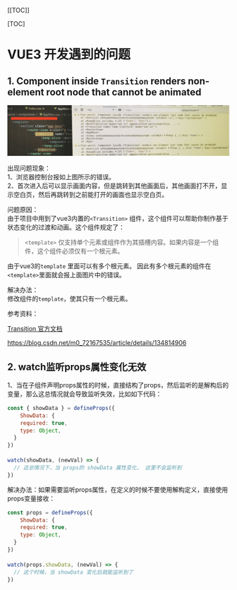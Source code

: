 [[TOC]]

[TOC]

# VUE3 开发遇到的问题

## 1. Component inside `Transition` renders non-element root node that cannot be animated

![](./img/001-vue3-error.png)

出现问题现象：        
1、浏览器控制台报如上图所示的错误。     
2、首次进入后可以显示画面内容，但是跳转到其他画面后，其他画面打不开，显示空白页，然后再跳转到之前能打开的画面也显示空白页。

问题原因：         
由于项目中用到了vue3内置的`<Transition>` 组件，这个组件可以帮助你制作基于状态变化的过渡和动画。这个组件规定了：

> `<template>` 仅支持单个元素或组件作为其插槽内容。如果内容是一个组件，这个组件必须仅有一个根元素。

由于vue3的`template` 里面可以有多个根元素。 因此有多个根元素的组件在`<template>`里面就会报上面图片中的错误。

解决办法：      
修改组件的`template`，使其只有一个根元素。

参考资料：

[Transition 官方文档](https://cn.vuejs.org/guide/built-ins/transition.html#the-transition-component)

https://blog.csdn.net/m0_72167535/article/details/134814906

## 2. watch监听props属性变化无效

1、当在子组件声明props属性的时候，直接结构了props，然后监听的是解构后的变量，那么这总情况就会导致监听失效，比如如下代码：

```js
const { showData } = defineProps({
	ShowData: {
    required: true,
    type: Object,
  }
})

watch(showData, (newVal) => {
  // 这总情况下，当 props的 showData 属性变化， 这里不会监听到
})
```

解决办法：如果需要监听props属性，在定义的时候不要使用解构定义，直接使用props变量接收：

```js
const props = defineProps({
	ShowData: {
    required: true,
    type: Object,
  }
})

watch(props.showData, (newVal) => {
  // 这个时候，当 showData 变化后就能监听到了
})
```

